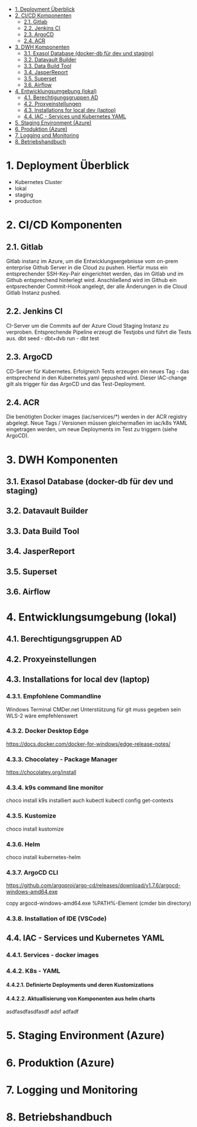 - [1. Deployment Überblick](#1-deployment-überblick)
- [2. CI/CD Komponenten](#2-cicd-komponenten)
  - [2.1. Gitlab](#21-gitlab)
  - [2.2. Jenkins CI](#22-jenkins-ci)
  - [2.3. ArgoCD](#23-argocd)
  - [2.4. ACR](#24-acr)
- [3. DWH Komponenten](#3-dwh-komponenten)
  - [3.1. Exasol Database (docker-db für dev und staging)](#31-exasol-database-docker-db-für-dev-und-staging)
  - [3.2. Datavault Builder](#32-datavault-builder)
  - [3.3. Data Build Tool](#33-data-build-tool)
  - [3.4. JasperReport](#34-jasperreport)
  - [3.5. Superset](#35-superset)
  - [3.6. Airflow](#36-airflow)
- [4. Entwicklungsumgebung (lokal)](#4-entwicklungsumgebung-lokal)
  - [4.1. Berechtigungsgruppen AD](#41-berechtigungsgruppen-ad)
  - [4.2. Proxyeinstellungen](#42-proxyeinstellungen)
  - [4.3. Installations for local dev (laptop)](#43-installations-for-local-dev-laptop)
  - [4.4. IAC - Services und Kubernetes YAML](#44-iac---services-und-kubernetes-yaml)
- [5. Staging Environment (Azure)](#5-staging-environment-azure)
- [6. Produktion (Azure)](#6-produktion-azure)
- [7. Logging und Monitoring](#7-logging-und-monitoring)
- [8. Betriebshandbuch](#8-betriebshandbuch)


# 1. Deployment Überblick

- Kubernetes Cluster
- lokal
- staging
- production

# 2. CI/CD Komponenten
## 2.1. Gitlab
Gitlab instanz im Azure, um die Entwicklungsergebnisse vom on-prem enterprise Github Server in die Cloud zu pushen.
Hierfür muss ein entsprechender SSH-Key-Pair eingerichtet werden, das im Gitlab und im Github entsprechend hinterlegt wird.
Anschließend wird im Github ein entpsrechender Commit-Hook angelegt, der alle Änderungen in die Cloud Gitlab Instanz pushed.

## 2.2. Jenkins CI
CI-Server um die Commits auf der Azure Cloud Staging Instanz zu verproben. Entsprechende Pipeline erzeugt die Testjobs und führt die Tests aus.
dbt seed - dbt+dvb run - dbt test

## 2.3. ArgoCD
CD-Server für Kubernetes. Erfolgreich Tests erzeugen ein neues Tag - das entsprechend in den Kubernetes.yaml gepushed wird. Dieser IAC-change gilt als trigger für das ArgoCD und das Test-Deployment.

## 2.4. ACR
Die benötigten Docker images (iac/services/*) werden in der ACR registry abgelegt. Neue Tags / Versionen müssen gleichermaßen im iac/k8s YAML eingetragen werden, um neue Deployments im Test zu triggern (siehe ArgoCD).

# 3. DWH Komponenten
## 3.1. Exasol Database (docker-db für dev und staging)
## 3.2. Datavault Builder
## 3.3. Data Build Tool
## 3.4. JasperReport
## 3.5. Superset
## 3.6. Airflow

# 4. Entwicklungsumgebung (lokal)

## 4.1. Berechtigungsgruppen AD

## 4.2. Proxyeinstellungen

## 4.3. Installations for local dev (laptop)
### 4.3.1. Empfohlene Commandline
Windows Terminal
CMDer.net
Unterstützung für git muss gegeben sein
WLS-2 wäre empfehlenswert

### 4.3.2. Docker Desktop Edge
https://docs.docker.com/docker-for-windows/edge-release-notes/

### 4.3.3. Chocolatey - Package Manager
https://chocolatey.org/install

### 4.3.4. k9s command line monitor
choco install k9s
installiert auch kubectl
kubectl config get-contexts

### 4.3.5. Kustomize
choco install kustomize

### 4.3.6. Helm
choco install kubernetes-helm

### 4.3.7. ArgoCD CLI
https://github.com/argoproj/argo-cd/releases/download/v1.7.6/argocd-windows-amd64.exe

copy argocd-windows-amd64.exe %PATH%-Element (cmder bin directory)

### 4.3.8. Installation of IDE (VSCode)

## 4.4. IAC - Services und Kubernetes YAML
### 4.4.1. Services - docker images
### 4.4.2. K8s - YAML
#### 4.4.2.1. Definierte Deployments und deren Kustomizations
#### 4.4.2.2. Aktuallisierung von Komponenten aus helm charts
asdfasdfasdfasdf
adsf
adfadf
# 5. Staging Environment (Azure)


# 6. Produktion (Azure)

# 7. Logging und Monitoring

# 8. Betriebshandbuch
